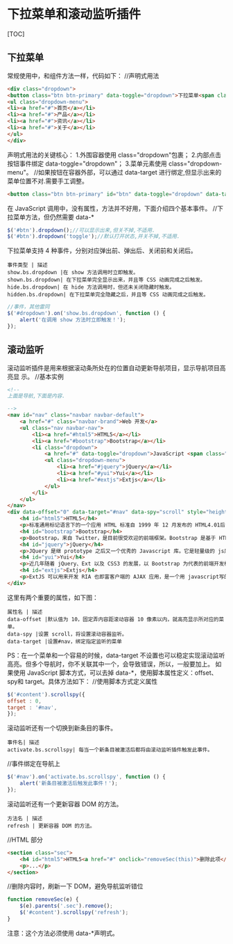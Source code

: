 # 下拉菜单和滚动监听插件
[TOC]

## 下拉菜单
常规使用中，和组件方法一样，代码如下：
//声明式用法
```html
<div class="dropdown">
<button class="btn btn-primary" data-toggle="dropdown">下拉菜单<span class="caret"></span></button>
<ul class="dropdown-menu">
<li><a href="#">首页</a></li>
<li><a href="#">产品</a></li>
<li><a href="#">资讯</a></li>
<li><a href="#">关于</a></li>
</ul>
</div>
```
声明式用法的关键核心：
1.外围容器使用 class="dropdown"包裹；
2.内部点击按钮事件绑定 data-toggle="dropdown"；
3.菜单元素使用 class="dropdown-menu"。
//如果按钮在容器外部，可以通过 data-target 进行绑定,但显示出来的菜单位置不对.需要手工调整。
```html
<button class="btn btn-primary" id="btn" data-toggle="dropdown" data-target="#dropdown">
```
在 JavaScript 调用中，没有属性，方法并不好用，下面介绍四个基本事件。
//下拉菜单方法，但仍然需要 data-*
```javascript
$('#btn').dropdown();//可以显示出来,但关不掉,不适用.
$('#btn').dropdown('toggle');//默认打开状态,并关不掉,不适用.
```
下拉菜单支持 4 种事件，分别对应弹出前、弹出后、关闭前和关闭后。
```table
事件类型 | 描述
show.bs.dropdown |在 show 方法调用时立即触发。
shown.bs.dropdown| 在下拉菜单完全显示出来，并且等 CSS 动画完成之后触发。
hide.bs.dropdown| 在 hide 方法调用时，但还未关闭隐藏时触发。
hidden.bs.dropdown| 在下拉菜单完全隐藏之后，并且等 CSS 动画完成之后触发。
```
```javascript
//事件，其他雷同
$('#dropdown').on('show.bs.dropdown', function () {
    alert('在调用 show 方法时立即触发！');
});
```

## 滚动监听
滚动监听插件是用来根据滚动条所处在的位置自动更新导航项目，显示导航项目高亮显
示。
//基本实例
```html
<!--
上面是导航,下面是内容.

-->
<nav id="nav" class="navbar navbar-default">
	<a href="#" class="navbar-brand">Web 开发</a>
	<ul class="nav navbar-nav">
		<li><a href="#html5">HTML5</a></li>
		<li><a href="#bootstrap">Bootstrap</a></li>
		<li class="dropdown">
			<a href="#" data-toggle="dropdown">JavaScript <span class="caret"></span></a>
			<ul class="dropdown-menu">
				<li><a href="#jquery">jQuery</a></li>
				<li><a href="#yui">Yui</a></li>
				<li><a href="#extjs">Extjs</a></li>
			</ul>
		</li>
	</ul>
</nav>
<div data-offset="0" data-target="#nav" data-spy="scroll" style="height: 200px; overflow: auto; position: relative;padding: 0 10px;">
	<h4 id="html5">HTML5</h4>
	<p>标准通用标记语言下的一个应用 HTML 标准自 1999 年 12 月发布的 HTML4.01后，后继的 HTML5 和其它标准被束之高阁，为了推动 Web 标准化运动的发展，一些公司联合起来，成立了一个叫做 Web Hypertext Application Technology Working Group（Web 超文本应用技术工作组 -WHATWG） 的组织。WHATWG 致力于 Web 表单和应用程序，而 W3C（World Wide Web Consortium，万维网联盟） 专注于 XHTML2.0。在 2006 年，双方决定进行合作，来创建一新版本的 HTML。</p>
	<h4 id="bootstrap">Bootstrap</h4>
	<p>Bootstrap，来自 Twitter，是目前很受欢迎的前端框架。Bootstrap 是基于 HTML、CSS、JAVASCRIPT 的，它简洁灵活，使得 Web 开发更加快捷。[1] 它由 Twitter的设计师 Mark Otto 和 Jacob Thornton 合作开发，是一个 CSS/HTML 框架。Bootstrap提供了优雅的 HTML 和 CSS 规范，它即是由动态 CSS 语言 Less 写成。Bootstrap 一经推出后颇受欢迎，一直是 GitHub 上的热门开源项目，包括 NASA 的 MSNBC（微软全国广播公司）的 Breaking News 都使用了该项目。[2] 国内一些移动开发者较为熟悉的框架，如 WeX5前端开源框架等，也是基于 Bootstrap 源码进行性能优化而来。[3] </p>
	<h4 id="jquery">jQuery</h4>
	<p>JQuery 是继 prototype 之后又一个优秀的 Javascript 库。它是轻量级的 js库 ，它兼容 CSS3，还兼容各种浏览器（IE 6.0+, FF 1.5+, Safari 2.0+, Opera 9.0+），jQuery2.0 及后续版本将不再支持 IE6/7/8 浏览器。jQuery 使用户能更方便地处理 HTML（标准通用标记语言下的一个应用）、events、实现动画效果，并且方便地为网站提供 AJAX交互。jQuery 还有一个比较大的优势是，它的文档说明很全，而且各种应用也说得很详细，同时还有许多成熟的插件可供选择。jQuery 能够使用户的 html 页面保持代码和 html 内容分离，也就是说，不用再在 html 里面插入一堆 js 来调用命令了，只需要定义 id 即可。</p>
	<h4 id="yui">Yui</h4>
	<p>近几年随着 jQuery、Ext 以及 CSS3 的发展，以 Bootstrap 为代表的前端开发框架如雨后春笋般挤入视野，可谓应接不暇。不论是桌面浏览器端还是移动端都涌现出很多优秀的框架，极大丰富了开发素材，也方便了大家的开发。这些框架各有特点，本文对这些框架进行初步的介绍与比较，希望能够为大家选择框架提供一点帮助，也为后续详细研究这些框架的抛砖引玉。</p>
	<h4 id="extjs">Extjs</h4>
	<p>ExtJS 可以用来开发 RIA 也即富客户端的 AJAX 应用，是一个用 javascript写的，主要用于创建前端用户界面，是一个与后台技术无关的前端 ajax 框架。因此，可以把 ExtJS 用在.Net、Java、Php 等各种开发语言开发的应用中。ExtJs 最开始基于 YUI 技术，由开发人员 JackSlocum 开发，通过参考 JavaSwing 等机制来组织可视化组件，无论从 UI 界面上 CSS 样式的应用，到数据解析上的异常处理，都可算是一款不可多得的JavaScript 客户端技术的精品。</p>
</div>
```
这里有两个重要的属性，如下图：
```table
属性名 | 描述
data-offset |默认值为 10，固定弄内容距滚动容器 10 像素以内，就高亮显示所对应的菜单。
data-spy |设置 scroll，将设置滚动容器监听。
data-target |设置#nav，绑定指定监听的菜单
```
PS：在一个菜单和一个容易的时候，data-target 不设置也可以稳定实现滚动监听高亮。但多个导航时，你不关联其中一个，会导致错误，所以，一般要加上。
如果使用 JavaScript 脚本方式，可以去掉 data-*，使用脚本属性定义：offset、spy和 target。具体方法如下：
//使用脚本方式定义属性
```javascript
$('#content').scrollspy({
offset : 0,
target : '#nav',
});
```
滚动监听还有一个切换到新条目的事件。
```table
事件名| 描述
activate.bs.scrollspy| 每当一个新条目被激活后都将由滚动监听插件触发此事件。
```
//事件绑定在导航上
```javascript
$('#nav').on('activate.bs.scrollspy', function () {
    alert('新条目被激活后触发此事件！');
});
```
滚动监听还有一个更新容器 DOM 的方法。
```table
方法名 | 描述
refresh | 更新容器 DOM 的方法。
```
//HTML 部分
```html
<section class="sec">
    <h4 id="html5">HTML5<a href="#" onclick="removeSec(this)">删除此项</a></h4>
    <p>...</p>
</section>
```
//删除内容时，刷新一下 DOM，避免导航监听错位
```javascript
function removeSec(e) {
    $(e).parents('.sec').remove();
    $('#content').scrollspy('refresh');
}
```
注意：这个方法必须使用 data-*声明式。
